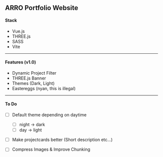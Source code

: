## ARRO Portfolio Website

#### Stack

- Vue.js
- THREE.js
- SASS
- Vite

---

#### Features (v1.0)

- Dynamic Project Filter
- THREE.js Banner
- Themes (Dark, Light)
- Eastereggs (nyan, this is illegal)

---

#### To Do

- [ ] Default theme depending on daytime

  - [ ] night -> dark
  - [ ] day -> light

- [ ] Make projectcards better (Short description etc...)

- [ ] Compress Images & Improve Chunking
